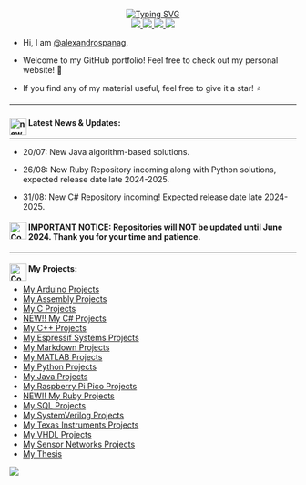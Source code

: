 <p align="center">
<a href="https://github.com/alexandrospanag">
    

    
    
<img src="https://readme-typing-svg.demolab.com?font=Georgia&size=18&duration=1500&pause=1000&multiline=true&width=500&height=80&lines=Alexandros+Panagiotakopoulos;IoT+Developer+%7C+Embedded+Software+Engineer;+Middleware+Engineer+%7C+Back-End-Developer+%7C+Programmer" alt="Typing SVG" />
</a>
<br/>

<a href="https://github.com/AlexandrosPanag?tab=followers">
    <img src="https://img.shields.io/github/followers/alexandrospanag?style=for-the-badge">    
</a> 
    
<a href="https://alexandrospanag.github.io">
    <img src="https://img.shields.io/website?style=for-the-badge&up_color=blue&up_message=UP&url=https%3A%2F%2Falexandrospanag.github.io">
</a>


<a href="https://alexandrospanag.github.io">
 <img src="https://img.shields.io/badge/dynamic/json?logo=github&label=GitHub%20Stars&style=for-the-badge&query=%24.stars&url=https://api.github-star-counter.workers.dev/user/alexandrospanag">
</a>



<a href="https://www.linkedin.com/in/αλέξανδρος-παναγιωτακόπουλος/">
    <img src="https://img.shields.io/badge/LinkedIn-0077B5?style=for-the-badge&logo=linkedin&logoColor=white">
</a>



<!---
<a href='https://scholar.google.com/citations?hl=en&user=dPClR8UAAAAJ' target="_blank">
    <img alt='GoogleScholar' src='https://img.shields.io/badge/Scholar-100000?style=for-the-badge&logo=GoogleScholar&logoColor=white&&color=0181FF'>
</a>
!-->



</p>


* Hi, I am [@alexandrospanag](https://github.com/alexandrospanag).
  
*  Welcome to my GitHub portfolio! Feel free to check out my personal website! 👋

*  If you find any of my material useful, feel free to give it a star! ⭐

---

###  <h4 align="left"> <img align="left" alt="news" width="30" src="https://i.giphy.com/media/jInvy4bbeCXuUtl4Sk/giphy.webp"> Latest News & Updates: </h4>
---

* 20/07: New Java algorithm-based solutions.
  
* 26/08: New Ruby Repository incoming along with Python solutions, expected release date late 2024-2025.

* 31/08: New C# Repository incoming! Expected release date late 2024-2025. 

 <h4 align="left"> <img align="left" alt="Coding" width="30" src="https://i.giphy.com/media/MaEHwVOESdbRwrF971/giphy.webp"> IMPORTANT NOTICE: Repositories will NOT be updated until June 2024. Thank you for your time and patience. </h4>





[github]: https://alexandrospanag.github.io
[linkedin]: https://www.linkedin.com/in/αλέξανδρος-παναγιωτακόπουλος/




</p>



---
 <h4 align="left"> <img align="left" alt="Coding" width="30" src="https://i.giphy.com/media/3BBv1D4AFbJkY/giphy.webp">My Projects: </h4>


<!-- BLOG-POST-LIST:START -->

- [My Arduino Projects](https://github.com/AlexandrosPanag/My_Arduino_Projects)
- [My Assembly Projects](https://github.com/AlexandrosPanag/My_Assembly_Projects)
- [My C Projects](https://github.com/AlexandrosPanag/My_C_Projects)
- [NEW!! My C# Projects](https://github.com/AlexandrosPanag/My_C_Sharp_Projects)
- [My C++ Projects](https://github.com/AlexandrosPanag/My_CPlusPlus_Projects)
- [My Espressif Systems Projects](https://github.com/AlexandrosPanag/My_Espressif_Projects)
- [My Markdown Projects](https://github.com/AlexandrosPanag/My_Markdown_Projects)
- [My MATLAB Projects](https://github.com/AlexandrosPanag/My_MATLAB_Projects)
- [My Python Projects](https://github.com/AlexandrosPanag/My_Python_Projects)
- [My Java Projects](https://github.com/AlexandrosPanag/My_Java_Projects)
- [My Raspberry Pi Pico Projects](https://github.com/AlexandrosPanag/My_Raspberry_Pi_Pico_Projects)
- [NEW!! My Ruby Projects](https://github.com/AlexandrosPanag/My_Ruby_Projects)
- [My SQL Projects](https://github.com/AlexandrosPanag/My_SQL_Projects)
- [My SystemVerilog Projects](https://github.com/AlexandrosPanag/My_SystemVerilog_Projects)
- [My Texas Instruments Projects](https://github.com/AlexandrosPanag/My_TI_Projects)
- [My VHDL Projects](https://github.com/AlexandrosPanag/My_VHDL_Projects)
- [My Sensor Networks Projects](https://github.com/AlexandrosPanag/Sensor_Networks_Bluetooth_Project)
- [My Thesis](https://github.com/AlexandrosPanag/My_Thesis)


![](./metrics.svg)






